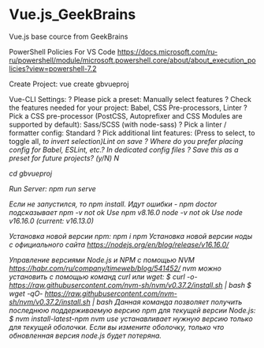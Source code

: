 # Vue.js_GeekBrains
Vue.js base cource from GeekBrains

PowerShell Policies For VS Code https://docs.microsoft.com/ru-ru/powershell/module/microsoft.powershell.core/about/about_execution_policies?view=powershell-7.2

Create Project: vue create gbvueproj

Vue-CLI Settings:
? Please pick a preset: Manually select features
? Check the features needed for your project: Babel, CSS Pre-processors, Linter
? Pick a CSS pre-processor (PostCSS, Autoprefixer and CSS Modules are supported by default): Sass/SCSS (with node-sass)
? Pick a linter / formatter config: Standard
? Pick additional lint features: (Press <space> to select, <a> to toggle all, <i> to invert selection)Lint on save
? Where do you prefer placing config for Babel, ESLint, etc.? In dedicated config files
? Save this as a preset for future projects? (y/N) N

cd gbvueproj

Run Server: npm run serve

Если не запустился, то  npm install. Идут ошибки - npm doctor подсказывает
npm -v                   not ok  Use npm v8.16.0
node -v                  not ok  Use node v16.16.0 (current: v16.13.0)

Установка новой версии npm: npm i npm
Установка новой версии ноды с официального сайта https://nodejs.org/en/blog/release/v16.16.0/

Управление версиями Node.js и NPM с помощью NVM https://habr.com/ru/company/timeweb/blog/541452/
nvm можно установить с помощью команд curl или wget:
$ curl -o- https://raw.githubusercontent.com/nvm-sh/nvm/v0.37.2/install.sh | bash
$ wget -qO- https://raw.githubusercontent.com/nvm-sh/nvm/v0.37.2/install.sh | bash
Данная команда позволяет получить последнюю поддерживаемую версию npm для текущей версии Node.js:
$ nvm install-latest-npm
nvm use устанавливает нужную версию только для текущей оболочки. Если вы измените оболочку, только что обновленная версия node.js будет потеряна.


